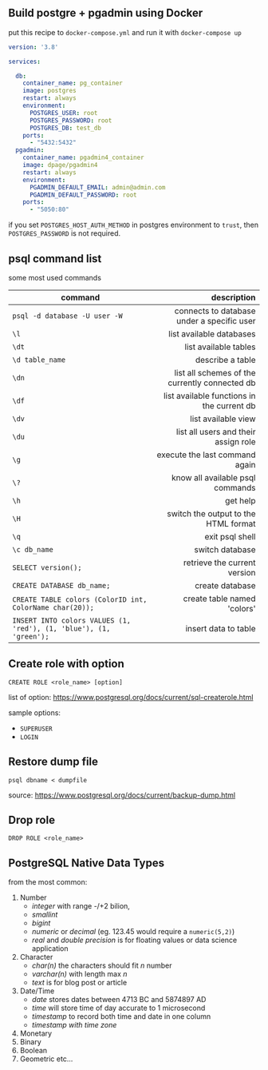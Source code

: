 ## Build postgre + pgadmin using Docker


put this recipe to `docker-compose.yml` and run it with `docker-compose up`

```yaml
version: '3.8'

services:  

  db:
    container_name: pg_container
    image: postgres
    restart: always
    environment:
      POSTGRES_USER: root
      POSTGRES_PASSWORD: root
      POSTGRES_DB: test_db
    ports:
      - "5432:5432"
  pgadmin:
    container_name: pgadmin4_container
    image: dpage/pgadmin4
    restart: always
    environment:
      PGADMIN_DEFAULT_EMAIL: admin@admin.com
      PGADMIN_DEFAULT_PASSWORD: root
    ports:
      - "5050:80"
```

if you set `POSTGRES_HOST_AUTH_METHOD` in postgres environment to `trust`, then `POSTGRES_PASSWORD` is not required.

## psql command list

some most used commands

| command | description |
|---------|------------:|
|`psql -d database -U user -W` | connects to database under a specific user |
|`\l` | list available databases |
| `\dt` | list available tables |
| `\d table_name` | describe a table |
| `\dn` | list all schemes of the currently connected db |
| `\df` | list available functions in the current db |
| `\dv` | list available view |
| `\du` | list all users and their assign role |
| `\g` | execute the last command again |
| `\?` | know all available psql commands |
| `\h` | get help |
| `\H` | switch the output to the HTML format | 
| `\q` | exit psql shell | 
| `\c db_name` | switch database |
| `SELECT version();` | retrieve the current version |
| `CREATE DATABASE db_name;` | create database |
| `CREATE TABLE colors (ColorID int, ColorName char(20));` | create table named 'colors' |
| `INSERT INTO colors VALUES (1, 'red'), (1, 'blue'), (1, 'green');` | insert data to table | 

## Create role with option

`CREATE ROLE <role_name> [option]`

list of option: https://www.postgresql.org/docs/current/sql-createrole.html

sample options:

- `SUPERUSER`
- `LOGIN`

## Restore dump file

`psql dbname < dumpfile`

source: https://www.postgresql.org/docs/current/backup-dump.html

## Drop role

`DROP ROLE <role_name>`

## PostgreSQL Native Data Types

from the most common:
1. Number 
    - *integer* with range -/+2 bilion, 
    - *smallint*
    - *bigint*
    - *numeric* or *decimal* (eg. 123.45 would require a `numeric(5,2)`)
    - *real* and *double precision* is for floating values or data science application
2. Character
    - *char(n)* the characters should fit _n_ number
    - *varchar(n)* with length max _n_
    - *text* is for blog post or article
3. Date/Time
    - *date* stores dates between 4713 BC and 5874897 AD
    - *time* will store time of day accurate to 1 microsecond
    - *timestamp* to record both time and date in one column
    - *timestamp with time zone* 
4. Monetary
5. Binary
6. Boolean
7. Geometric
etc...
